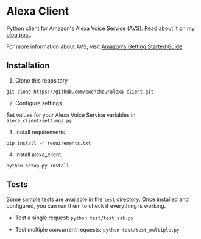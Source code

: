 # Alexa Client

Python client for Amazon's Alexa Voice Service (AVS). Read about it on my [blog post](http://ewenchou.github.io/blog/2016/03/20/alexa-voice-service/).

For more information about AVS, visit [Amazon's Getting Started Guide](http://amzn.to/1Uui0QW)

## Installation

1. Clone this repository

  `git clone https://github.com/ewenchou/alexa-client.git`

2. Configure settings

  Set values for your Alexa Voice Service variables in `alexa_client/settings.py`

3. Install requirements

  `pip install -r requirements.txt`


4. Install alexa_client

  `python setup.py install`

## Tests

Some sample tests are available in the `test` directory. Once installed and configured, you can run them to check if everything is working.

* Test a single request: `python test/test_ask.py`

* Test multiple concurrent requests: `python test/test_multiple.py`
